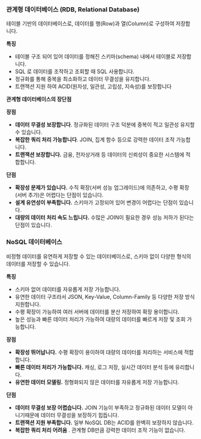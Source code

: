 ### 관계형 데이터베이스 (RDB, Relational Database)

테이블 기반의 데이터베이스로, 데이터를 행(Row)과 열(Column)로 구성하여 저장합니다. 

**특징**

- 테이블 구조 되어 있어 데이터를 정해진 스키마(schema) 내에서 테이블로 저장합니다.
- SQL 로 데이터를 조작하고 조회할 때 SQL 사용합니다.
- 정규화를 통해 중복을 최소화하고 데이터 무결성을 유지합니다.
- 트랜잭션 지원 하여 ACID(원자성, 일관성, 고립성, 지속성)를 보장합니다

**관계형 데이터베이스의 장단점**

**장점**

- **데이터 무결성 보장합니다**. 정규화된 데이터 구조 덕분에 중복이 적고 일관성 유지할 수 있습니다.
- **복잡한 쿼리 처리 가능합니다**. JOIN, 집계 함수 등으로 강력한 데이터 조작 가능합니다.
- **트랜잭션 보장합니다.** 금융, 전자상거래 등 데이터의 신뢰성이 중요한 시스템에 적합합니다.

**단점**

- **확장성 문제가 있습니다.** 수직 확장(서버 성능 업그레이드)에 의존하고, 수평 확장(서버 추가)은 어렵다는 단점이 있습니다.
- **설계 유연성이 부족합니다.** 스키마가 고정되어 있어 변경이 어렵다는 단점이 있습니다.
- **대량의 데이터 처리 속도 느립니다.** 수많은 JOIN이 필요한 경우 성능 저하가 된다는 단점이 있습니다.

### NoSQL 데이터베이스

비정형 데이터를 유연하게 저장할 수 있는 데이터베이스로, 스키마 없이 다양한 형식의 데이터를 저장할 수 있습니다.

**특징**

- 스키마 없어 데이터를 자유롭게 저장 가능합니다.
- 유연한 데이터 구조라서 JSON, Key-Value, Column-Family 등 다양한 저장 방식 지원합니다.
- 수평 확장이 가능하여 여러 서버에 데이터를 분산 저장하여 확장 용이합니다.
- 높은 성능과 빠른 데이터 처리가 가능하여 대량의 데이터를 빠르게 저장 및 조회 가능합니다.

**장점**

- **확장성 뛰어납니다.** 수평 확장이 용이하여 대량의 데이터를 처리하는 서비스에 적합합니다.
- **빠른 데이터 처리가 가능합니다.** 캐싱, 로그 저장, 실시간 데이터 분석 등에 유리합니다.
- **유연한 데이터 모델링.** 정형화되지 않은 데이터를 자유롭게 저장 가능합니다.

**단점**

- **데이터 무결성 보장 어렵습니다.** JOIN 기능이 부족하고 정규화된 데이터 모델이 아니기때문에 데이터 무결성을 보장하기 힙듭니다.
- **트랜잭션 지원 부족합니다.** 일부 NoSQL DB는 ACID를 완벽히 보장하지 않습니다.
- **복잡한 쿼리 처리 어려움** . 관계형 DB만큼 강력한 데이터 조작 기능이 없습니다.